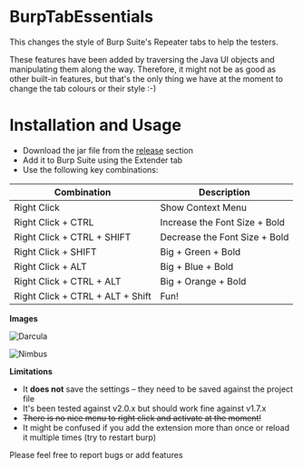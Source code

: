 # BurpTabEssentials
This changes the style of Burp Suite's Repeater tabs to help the testers. 

These features have been added by traversing the Java UI objects and manipulating them along the way. Therefore, it might not be as good as other built-in features, but that's the only thing we have at the moment to change the tab colours or their style :-)

# Installation and Usage
* Download the jar file from the [release](https://github.com/irsdl/BurpTabEssentials/releases) section
* Add it to Burp Suite using the Extender tab
* Use the following key combinations:

| Combination | Description |
| --- | --- |
|Right Click|		Show Context Menu|
|Right Click + CTRL|	Increase the Font Size + Bold|
|Right Click + CTRL + SHIFT|	Decrease the Font Size + Bold|
|Right Click + SHIFT|	Big + Green + Bold|
|Right Click + ALT|	Big + Blue + Bold|
|Right Click + CTRL + ALT|	Big + Orange + Bold|
|Right Click + CTRL + ALT + Shift|	Fun!|

**Images**

![Darcula](https://github.com/irsdl/BurpTabEssentials/blob/master/images/darcula.png)

![Nimbus](https://github.com/irsdl/BurpTabEssentials/blob/master/images/nimbus.png)


**Limitations** 
* It **does not** save the settings – they need to be saved against the project file
* It's been tested against v2.0.x but should work fine against v1.7.x
* <del>There is no nice menu to right click and activate at the moment!</del>
* It might be confused if you add the extension more than once or reload it multiple times (try to restart burp)

Please feel free to report bugs or add features
